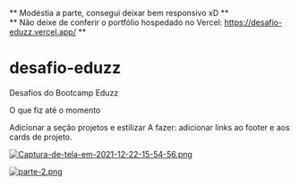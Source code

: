 ** Modéstia a parte, consegui deixar bem responsivo xD ** <br>
** Não deixe de conferir o portfólio hospedado no Vercel: https://desafio-eduzz.vercel.app/ **

# desafio-eduzz
Desafios do Bootcamp Eduzz

O que fiz até o momento <br>

Adicionar a seção projetos e estilizar
A fazer: adicionar links ao footer e aos cards de projeto.

[![Captura-de-tela-em-2021-12-22-15-54-56.png](https://i.postimg.cc/1XNPp571/Captura-de-tela-em-2021-12-22-15-54-56.png)](https://postimg.cc/Fkm2vmQT)

[![parte-2.png](https://i.postimg.cc/sx0mR33x/parte-2.png)](https://postimg.cc/9wZZd5RH)
